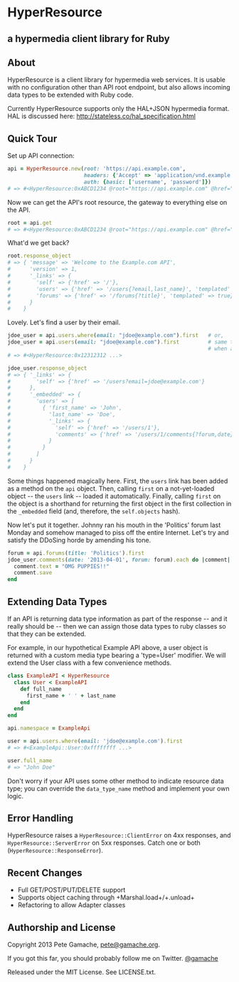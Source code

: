 #  HyperResource
## a hypermedia client library for Ruby

## About

HyperResource is a client library for hypermedia web services.  It
is usable with no configuration other than API root endpoint, but
also allows incoming data types to be extended with Ruby code.

Currently HyperResource supports only the HAL+JSON hypermedia format.
HAL is discussed here: http://stateless.co/hal_specification.html

## Quick Tour

Set up API connection:

```ruby
api = HyperResource.new(root: 'https://api.example.com',
                        headers: {'Accept' => 'application/vnd.example.com.v1+json'},
                        auth: {basic: ['username', 'password']})
# => #<HyperResource:0xABCD1234 @root="https://api.example.com" @href="" @namespace=nil ... >
```

Now we can get the API's root resource, the gateway to everything else
on the API.

```ruby
root = api.get
# => #<HyperResource:0xABCD1234 @root="https://api.example.com" @href="" @namespace=nil ... >
```

What'd we get back?

```ruby
root.response_object
# => { 'message' => 'Welcome to the Example.com API',
#      'version' => 1,
#      '_links' => {
#        'self' => {'href' => '/'},
#        'users' => {'href' => '/users{?email,last_name}', 'templated' => true},
#        'forums' => {'href' => '/forums{?title}', 'templated' => true}
#      }
#    }
```

Lovely.  Let's find a user by their email.

```ruby
jdoe_user = api.users.where(email: "jdoe@example.com").first   # or,
jdoe_user = api.users(email: "jdoe@example.com").first         # same thing; .where is called implicitly 
                                                               # when accessing links
# => #<HyperResource:0x12312312 ...>

jdoe_user.response_object
# => { '_links' => {
#        'self' => {'href' => '/users?email=jdoe@example.com'}
#      },
#      '_embedded' => {
#        'users' => [
#          { 'first_name' => 'John',
#            'last_name' => 'Doe',
#            '_links' => {
#              'self' => {'href' => '/users/1'},
#              'comments' => {'href' => '/users/1/comments{?forum,date}', 'templated' => true}
#            }
#          }
#        ]
#      }
#    }
```

Some things happened magically here.  First, the `users` link has been
added as a method on the `api` object.  Then, calling `first` on a
not-yet-loaded object -- the `users` link -- loaded it automatically.
Finally, calling `first` on the object is a shorthand for returning the
first object in the first collection in the `_embedded` field (and,
therefore, the `self.objects` hash).


Now let's put it together.  Johnny ran his mouth in the
'Politics' forum last Monday and somehow managed to piss off the
entire Internet.  Let's try and satisfy the DDoSing horde by
amending his tone.

```ruby
forum = api.forums(title: 'Politics').first
jdoe_user.comments(date: '2013-04-01', forum: forum).each do |comment|
  comment.text = "OMG PUPPIES!!"
  comment.save
end
```

## Extending Data Types

If an API is returning data type information as part of the response --
and it really should be -- then we can assign those data types to
ruby classes so that they can be extended.

For example, in our hypothetical Example API above, a user object is
returned with a custom media type bearing a 'type=User' modifier.  We
will extend the User class with a few convenience methods.

```ruby
class ExampleAPI < HyperResource
  class User < ExampleAPI
    def full_name
      first_name + ' ' + last_name
    end
  end
end

api.namespace = ExampleApi

user = api.users.where(email: 'jdoe@example.com').first
# => #<ExampleApi::User:0xffffffff ...>

user.full_name
# => "John Doe"
```

Don't worry if your API uses some other method to indicate resource data
type; you can override the `data_type_name` method and implement your
own logic.

## Error Handling

HyperResource raises a `HyperResource::ClientError` on 4xx responses,
and `HyperResource::ServerError` on 5xx responses.  Catch one or both
(`HyperResource::ResponseError`).

## Recent Changes

* Full GET/POST/PUT/DELETE support
* Supports object caching through +Marshal.load+/+.unload+
* Refactoring to allow Adapter classes

## Authorship and License

Copyright 2013 Pete Gamache,
[pete@gamache.org](mailto:pete@gamache.org).

If you got this far, you
should probably follow me on Twitter.  [@gamache](https://twitter.com/gamache)

Released under the MIT License.  See LICENSE.txt.
